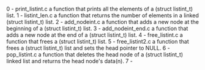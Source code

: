 0 - print_listint.c
	a function that prints all the elements of a (struct listint_t) list.
1 - listint_len.c
	a function that returns the number of elements in a linked (struct listint_t) list.
2 - add_nodeint.c
	a function that adds a new node at the beginning of a (struct listint_t) list.
3 - add_nodeint_end.c
	a function that adds a new node at the end of a (struct listint_t) list.
4 - free_listint.c
	a function that frees a (struct listint_t) list.
5 - free_listint2.c
	a function that frees a (struct listint_t) list and sets the head pointer to NULL.
6 - pop_listint.c
	a function that deletes the head node of a (struct listint_t) linked list and returns the head node's data(n).
7 -
	
